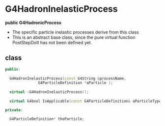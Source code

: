 <!-- G4HadronInelasticProcess.md --- 
;; 
;; Description: 
;; Author: Hongyi Wu(吴鸿毅)
;; Email: wuhongyi@qq.com 
;; Created: 五 8月 10 07:08:42 2018 (+0800)
;; Last-Updated: 五 8月 10 07:10:04 2018 (+0800)
;;           By: Hongyi Wu(吴鸿毅)
;;     Update #: 1
;; URL: http://wuhongyi.cn -->

# G4HadronInelasticProcess

**public G4HadronicProcess**

- The specific particle inelastic processes derive from this class
- This is an abstract base class, since the pure virtual function PostStepDoIt has not been defined yet.

## class

```cpp
public:
    
  G4HadronInelasticProcess(const G4String &processName,
			   G4ParticleDefinition *aParticle );
    
  virtual ~G4HadronInelasticProcess();
        
  virtual G4bool IsApplicable(const G4ParticleDefinition& aParticleType);

private:

  G4ParticleDefinition* theParticle;
```

<!-- G4HadronInelasticProcess.md ends here -->
